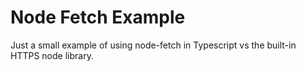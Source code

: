 # Node Fetch Example

Just a small example of using node-fetch in Typescript vs the built-in HTTPS node library.